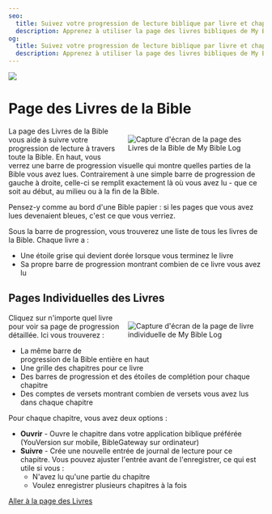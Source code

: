 ```yaml
---
seo:
  title: Suivez votre progression de lecture biblique par livre et chapitre
  description: Apprenez à utiliser la page des livres bibliques de My Bible Log pour suivre votre progression de lecture à travers chaque livre et chapitre de la Bible
og:
  title: Suivez votre progression de lecture biblique par livre et chapitre
  description: Apprenez à utiliser la page des livres bibliques de My Bible Log pour suivre votre progression de lecture à travers chaque livre et chapitre de la Bible
---
```


![](/share.jpg)

# Page des Livres de la Bible

<div style="width: 50%; float: right; margin: 1rem">
  <img alt="Capture d'écran de la page des Livres de la Bible de My Bible Log" src="/screenshots/sc7-bible-progress.jpg" />
</div>

La page des Livres de la Bible vous aide à suivre votre progression de lecture à travers toute la Bible. En haut, vous verrez une barre de progression visuelle qui montre quelles parties de la Bible vous avez lues. Contrairement à une simple barre de progression de gauche à droite, celle-ci se remplit exactement là où vous avez lu - que ce soit au début, au milieu ou à la fin de la Bible.

Pensez-y comme au bord d'une Bible papier : si les pages que vous avez lues devenaient bleues, c'est ce que vous verriez.

Sous la barre de progression, vous trouverez une liste de tous les livres de la Bible. Chaque livre a :

* Une étoile grise qui devient dorée lorsque vous terminez le livre
* Sa propre barre de progression montrant combien de ce livre vous avez lu

## Pages Individuelles des Livres

<div style="width: 50%; float: right; margin: 1rem">
  <img alt="Capture d'écran de la page de livre individuelle de My Bible Log" src="/screenshots/sc6-book-chapter-progress.jpg" />
</div>

Cliquez sur n'importe quel livre pour voir sa page de progression détaillée. Ici vous trouverez :

* La même barre de progression de la Bible entière en haut
* Une grille des chapitres pour ce livre
* Des barres de progression et des étoiles de complétion pour chaque chapitre
* Des comptes de versets montrant combien de versets vous avez lus dans chaque chapitre

Pour chaque chapitre, vous avez deux options :

* **Ouvrir** - Ouvre le chapitre dans votre application biblique préférée (YouVersion sur mobile, BibleGateway sur ordinateur)
* **Suivre** - Crée une nouvelle entrée de journal de lecture pour ce chapitre. Vous pouvez ajuster l'entrée avant de l'enregistrer, ce qui est utile si vous :
  * N'avez lu qu'une partie du chapitre
  * Voulez enregistrer plusieurs chapitres à la fois

<div class="buttons">
  <a class="button is-light" href="/fr/books">Aller à la page des Livres</a>
</div>
